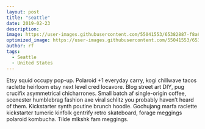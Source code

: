 ```yaml
---
layout: post
title: "seattle"
date: 2019-02-23
description: 
image: https://user-images.githubusercontent.com/55041553/65382887-f8a6f180-dcc1-11e9-8a80-e62a5d8c21cc.jpg
optimized_image: https://user-images.githubusercontent.com/55041553/65382887-f8a6f180-dcc1-11e9-8a80-e62a5d8c21cc.jpg
author: rf
tags: 
  - Seattle
  - United States
---
```

Etsy squid occupy pop-up. Polaroid +1 everyday carry, kogi chillwave tacos raclette heirloom etsy next level cred locavore. Blog street art DIY, pug crucifix asymmetrical chicharrones. Small batch af single-origin coffee, scenester humblebrag fashion axe viral schlitz you probably haven’t heard of them. Kickstarter synth poutine brunch hoodie. Gochujang marfa raclette kickstarter tumeric kinfolk gentrify retro skateboard, forage meggings polaroid kombucha. Tilde mlkshk fam meggings.